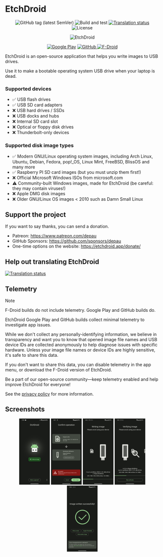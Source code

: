 # EtchDroid

<p align="center">
<img alt="GitHub tag (latest SemVer)" src="https://img.shields.io/github/tag/EtchDroid/EtchDroid.svg?label=latest"/> <img alt="Build and test" src="https://github.com/EtchDroid/EtchDroid/workflows/Build%20and%20test/badge.svg"/> <a href="https://hosted.weblate.org/engage/etchdroid/?utm_source=widget"><img alt="Translation status" src="https://hosted.weblate.org/widgets/etchdroid/-/svg-badge.svg"/></a> <img alt="License" src="https://img.shields.io/github/license/EtchDroid/EtchDroid.svg"/>
</p>

<p align="center">
<img alt="EtchDroid" src="https://etchdroid.app/assets/img/playstore_banner.png" height="250" width="512" />
</p>

<p align="center">
<a href="https://play.google.com/store/apps/details?id=eu.depau.etchdroid" rel="noopener"><img src="https://etchdroid.app/assets/img/get_on_googleplay.svg" alt="Google Play"></a> <a href="https://github.com/EtchDroid/EtchDroid/releases" rel="noopener"><img src="https://etchdroid.app/assets/img/get_on_github.svg" alt="GitHub"> <a href="https://f-droid.org/packages/eu.depau.etchdroid/" rel="noopener"><img height="53" width="178" src="https://etchdroid.app/assets/img/get_on_fdroid.svg" alt="F-Droid"></a></a>
</p>

EtchDroid is an open-source application that helps you write images to USB drives.

Use it to make a bootable operating system USB drive when your laptop is dead.

### Supported devices

- ✅ USB flash drives
- ✅ USB SD card adapters
- ❌ USB hard drives / SSDs
- ❌ USB docks and hubs
- ❌ Internal SD card slot
- ❌ Optical or floppy disk drives
- ❌ Thunderbolt-only devices

### Supported disk image types

- ✅ Modern GNU/Linux operating system images, including Arch Linux, Ubuntu, Debian, Fedora, pop!_OS,
  Linux Mint, FreeBSD, BlissOS and many more
- ✅ Raspberry PI SD card images (but you must unzip them first!)
- ❌ Official Microsoft Windows ISOs from microsoft.com
- ⚠️ Community-built Windows images, made for EtchDroid (be careful: they may contain viruses!)
- ❌ Apple DMG disk images
- ❌ Older GNU/Linux OS images < 2010 such as Damn Small Linux

## Support the project

If you want to say thanks, you can send a donation.

- Patreon: https://www.patreon.com/depau
- GitHub Sponsors: https://github.com/sponsors/depau
- One-time options on the website: https://etchdroid.app/donate/

## Help out translating EtchDroid

[![Translation status](https://hosted.weblate.org/widgets/etchdroid/-/app/open-graph.png)](https://hosted.weblate.org/engage/etchdroid/?utm_source=widget)

## Telemetry

> [!NOTE]
> F-Droid builds do not include telemetry. Google Play and GitHub builds do.

EtchDroid Google Play and GitHub builds collect minimal telemetry to investigate app issues.

While we don't collect any personally-identifying information, we believe in transparency and want
you to know that opened image file names and USB device IDs are collected anonymously to help
diagnose issues with specific hardware. Unless your image file names or device IDs are highly
sensitive, it's safe to share this data.

If you don't want to share this data, you can disable telemetry in the app menu, or download the
F-Droid version of EtchDroid.

Be a part of our open-source community—keep telemetry enabled and help improve EtchDroid for
everyone!

See the [privacy policy](https://etchdroid.app/privacy/) for more information.

## Screenshots

<p align="center">
<!-- Exact dimensions are specified to avoid the images jumping as they load -->
<!-- The "force inline" comment ensures the images stay inline, the fact that it's needed might be a GFM bug -->
<img src="metadata/en-US/images/phoneScreenshots/0.png" width="100" height="216"> <!-- Force inline -->
<img src="metadata/en-US/images/phoneScreenshots/2.png" width="100" height="216"> <!-- Force inline -->
<img src="metadata/en-US/images/phoneScreenshots/3.png" width="100" height="216"> <!-- Force inline -->
<img src="metadata/en-US/images/phoneScreenshots/4.png" width="100" height="216"> <!-- Force inline -->
<img src="metadata/en-US/images/phoneScreenshots/5.png" width="100" height="216"> <!-- Force inline -->
</p>
